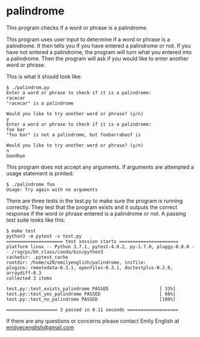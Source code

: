 # palindrome
This program checks if a word or phrase is a palindrome.

This program uses user input to determine if a word or phrase is a palindrome. It then tells you if you have entered a palindrome or not. If you have not entered a palindrome, the program will turn what you entered into a palindrome. Then the program will ask if you would like to enter another word or phrase.

This is what it should look like:
```
$ ./palindrom.py
Enter a word or phrase to check if it is a palindrome:
racecar
"racecar" is a palindrome

Would you like to try another word or phrase? (y/n)
y
Enter a word or phrase to check if it is a palindrome:
foo bar
"foo bar" is not a palindrome, but foobarraboof is

Would you like to try another word or phrase? (y/n)
n
Goodbye
```

This program does not accept any arguments. If arguments are attempted a usage statement is printed:
```
$ ./palindrome foo
Usage: Try again with no arguments
```

There are three tests in the test.py to make sure the program is running correctly. They test that the program exists and it outputs the correct response if the word or phrase entered is a palindrome or not. 
A passing test suite looks like this:
```
$ make test
python3 -m pytest -v test.py
===================== test session starts ======================
platform linux -- Python 3.7.1, pytest-4.0.2, py-1.7.0, pluggy-0.8.0 -- /rsgrps/bh_class/conda/bin/python3
cachedir: .pytest_cache
rootdir: /home/u20/emilyenglish/palindrome, inifile:
plugins: remotedata-0.3.1, openfiles-0.3.1, doctestplus-0.2.0, arraydiff-0.3
collected 3 items                                              

test.py::test_exists_palindrome PASSED                   [ 33%]
test.py::test_yes_palindrome PASSED                      [ 66%]
test.py::test_no_palindrome PASSED                       [100%]

=================== 3 passed in 0.11 seconds ===================
```

If there are any questions or concerns please contact Emily English at emilyecenglish@gmail.com
